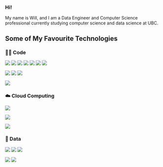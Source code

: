 ### Hi!

My name is Will, and I am a Data Engineer and Computer Science professional currently studying computer science and data science at UBC.

## Some of My Favourite Technologies

### 👨‍💻 Code

![](https://img.shields.io/badge/Language-Python-informational?style=flat&logo=python&logoColor=white&color=3776AB)
![](https://img.shields.io/badge/Library-Pandas-informational?style=flat&logo=pandas&logoColor=white&color=3776AB)
![](https://img.shields.io/badge/Library-Seaborn-informational?style=flat&logo=seaborn&logoColor=white&color=3776AB)
![](https://img.shields.io/badge/Framework-Django-informational?style=flat&logo=django&logoColor=white&color=3776AB)
![](https://img.shields.io/badge/Platform-Jupyter-informational?style=flat&logo=jupyter&logoColor=white&color=3776AB)
![](https://img.shields.io/badge/Library-NLTK-informational?style=flatlogoColor=white&color=3776AB)
![](https://img.shields.io/badge/Library-ScikitLearn-informational?style=flat&logo=scikit-learn&logoColor=white&color=3776AB)

![](https://img.shields.io/badge/Language-JavaScript-informational?style=flat&logo=javascript&logoColor=white&color=F7DF1E)
![](https://img.shields.io/badge/Platform-Node.js-informational?style=flat&logo=node.js&logoColor=white&color=F7DF1E)
![](https://img.shields.io/badge/Framework-Express-informational?style=flat&logo=node.js&logoColor=white&color=F7DF1E)

![](https://img.shields.io/badge/Language-R-informational?style=flat&logo=r&logoColor=white&color=276DC3)

### ☁️ Cloud Computing

![](https://img.shields.io/badge/Cloud-GoogleCloud-informational?style=flat&logo=googlecloud&logoColor=white&color=4285F4)

![](https://img.shields.io/badge/Cloud-DigitalOcean-informational?style=flat&logo=digitalocean&logoColor=white&color=0080FF)

![](https://img.shields.io/badge/Cloud-AWS-informational?style=flat&logo=amazonaws&logoColor=white&color=232F3E)

### 💾 Data

![](https://img.shields.io/badge/Database-MySQL-informational?style=flat&logo=mysql&logoColor=white&color=4479A1)
![](https://img.shields.io/badge/Database-BigQuery-informational?style=flat&logo=googlecloud&logoColor=white&color=4285F4)
![](https://img.shields.io/badge/Database-PostgreSQL-informational?style=flat&logo=postgresql&logoColor=white&color=4169E1)

![](https://img.shields.io/badge/Analytics-Tableau-informational?style=flat&logo=tableau&logoColor=white&color=E97627)
![](https://img.shields.io/badge/Analytics-Sisense-informational?style=flat&logoColor=white&color=ffcb05)